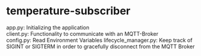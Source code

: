 # temperature-subscriber

app.py: Initializing the application  
client.py: Functionality to communicate with an MQTT-Broker  
config.py: Read Environment Variables
lifecycle_manager.py: Keep track of SIGINT or SIGTERM in order to gracefully disconnect from the MQTT Broker   
